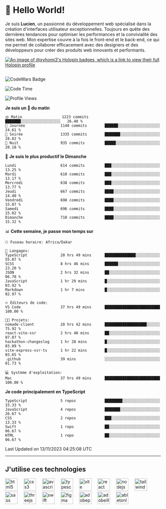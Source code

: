# 👋 Hello World!

Je suis **Lucien**, un passionné du développement web spécialisé dans la création d'interfaces utilisateur exceptionnelles. Toujours en quête des dernières tendances pour optimiser les performances et la convivialité des sites web. Mon expertise couvre à la fois le front-end et le back-end, ce qui me permet de collaborer efficacement avec des designers et des développeurs pour créer des produits web innovants et performants.

[![An image of @xyhomi3's Holopin badges, which is a link to view their full Holopin profile](https://holopin.me/xyhomi3)](https://holopin.io/@xyhomi3)

##

![CodeWars Badge](https://www.codewars.com/users/xyhomi3/badges/small)

<!--START_SECTION:waka-->
![Code Time](http://img.shields.io/badge/Code%20Time-235%20hrs%2034%20mins-blue)

![Profile Views](http://img.shields.io/badge/Vues%20du%20profil-21-blue)

**Je suis un 🐤 du matin** 

```text
🌞 Matin                  1223 commits        ███████░░░░░░░░░░░░░░░░░░   26.40 % 
🌆 Journée                1140 commits        ██████░░░░░░░░░░░░░░░░░░░   24.61 % 
🌃 Soirée                 1335 commits        ███████░░░░░░░░░░░░░░░░░░   28.82 % 
🌙 Nuit                   935 commits         █████░░░░░░░░░░░░░░░░░░░░   20.18 % 
```
📅 **Je suis le plus productif le Dimanche** 

```text
Lundi                    614 commits         ███░░░░░░░░░░░░░░░░░░░░░░   13.25 % 
Mardi                    610 commits         ███░░░░░░░░░░░░░░░░░░░░░░   13.17 % 
Mercredi                 638 commits         ███░░░░░░░░░░░░░░░░░░░░░░   13.77 % 
Jeudi                    667 commits         ████░░░░░░░░░░░░░░░░░░░░░   14.40 % 
Vendredi                 698 commits         ████░░░░░░░░░░░░░░░░░░░░░   15.07 % 
Samedi                   696 commits         ████░░░░░░░░░░░░░░░░░░░░░   15.02 % 
Dimanche                 710 commits         ████░░░░░░░░░░░░░░░░░░░░░   15.32 % 
```


📊 **Cette semaine, je passe mon temps sur** 

```text
🕑︎ Fuseau horaire: Africa/Dakar

💬 Langages: 
TypeScript               20 hrs 49 mins      ██████████████░░░░░░░░░░░   55.07 % 
SCSS                     8 hrs 46 mins       ██████░░░░░░░░░░░░░░░░░░░   23.20 % 
JSON                     2 hrs 32 mins       ██░░░░░░░░░░░░░░░░░░░░░░░   06.70 % 
JavaScript               1 hr 29 mins        █░░░░░░░░░░░░░░░░░░░░░░░░   03.92 % 
Markdown                 1 hr 7 mins         █░░░░░░░░░░░░░░░░░░░░░░░░   02.97 % 

🔥 Éditeurs de code: 
VS Code                  37 hrs 49 mins      █████████████████████████   100.00 % 

🐱‍💻 Projets: 
nomade-client            28 hrs 42 mins      ███████████████████░░░░░░   75.92 % 
react-vite-ssr           2 hrs 40 mins       ██░░░░░░░░░░░░░░░░░░░░░░░   07.07 % 
hackathon-changeslog     1 hr 28 mins        █░░░░░░░░░░░░░░░░░░░░░░░░   03.89 % 
vite-express-ssr-ts      1 hr 22 mins        █░░░░░░░░░░░░░░░░░░░░░░░░   03.65 % 
.github                  39 mins             ░░░░░░░░░░░░░░░░░░░░░░░░░   01.73 % 

💻 Système d'exploitation: 
Mac                      37 hrs 49 mins      █████████████████████████   100.00 % 
```

**Je code principalement en TypeScript** 

```text
TypeScript               5 repos             ████████░░░░░░░░░░░░░░░░░   33.33 % 
JavaScript               4 repos             ███████░░░░░░░░░░░░░░░░░░   26.67 % 
CSS                      2 repos             ███░░░░░░░░░░░░░░░░░░░░░░   13.33 % 
Swift                    1 repo              ██░░░░░░░░░░░░░░░░░░░░░░░   06.67 % 
HTML                     1 repo              ██░░░░░░░░░░░░░░░░░░░░░░░   06.67 % 
```




 Last Updated on 13/11/2023 04:25:08 UTC
<!--END_SECTION:waka-->
---

## J'utilise ces technologies

<div align="left">
  <img src="https://skillicons.dev/icons?i=html" height="40" alt="html5 logo"  />
  <img width="12" />
  <img src="https://skillicons.dev/icons?i=css" height="40" alt="css3 logo"  />
  <img width="12" />
  <img src="https://skillicons.dev/icons?i=js" height="40" alt="javascript logo"  />
  <img width="12" />
  <img src="https://skillicons.dev/icons?i=ts" height="40" alt="typescript logo"  />
  <img width="12" />
  <img src="https://skillicons.dev/icons?i=vite" height="40" alt="vite logo"  />
  <img width="12" />
  <img src="https://skillicons.dev/icons?i=react" height="40" alt="react logo"  />
  <img width="12" />
  <img src="https://cdn.jsdelivr.net/gh/devicons/devicon/icons/nodejs/nodejs-original.svg" height="40" alt="nodejs logo"  />
  <img width="12" />
  <img src="https://skillicons.dev/icons?i=tailwind" height="40" alt="tailwindcss logo"  />
  <img width="12" />
  <img src="https://skillicons.dev/icons?i=sass" height="40" alt="sass logo"  />
  <img width="12" />
  <img src="https://skillicons.dev/icons?i=threejs" height="40" alt="threejs logo"  />
  <img width="12" />
  <img src="https://skillicons.dev/icons?i=swift" height="40" alt="swift logo"  />
  <img width="12" />
  <img src="https://skillicons.dev/icons?i=figma" height="40" alt="figma logo"  />
  <img width="12" />
  <img src="https://skillicons.dev/icons?i=ps" height="40" alt="adobephotoshop logo"  />
  <img width="12" />
  <img src="https://skillicons.dev/icons?i=ai" height="40" alt="adobeillustrator logo"  />
  <img width="12" />
  <img src="https://skillicons.dev/icons?i=ableton" height="40" alt="abletonlive logo"  />
</div>



